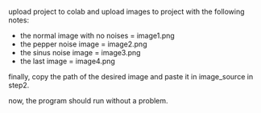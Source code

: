upload project to colab and upload images to project with the following notes:
- the normal image with no noises = image1.png
- the pepper noise image = image2.png
- the sinus noise image = image3.png
- the last image = image4.png

finally, copy the path of the desired image and paste it in image_source in step2.

now, the program should run without a problem.